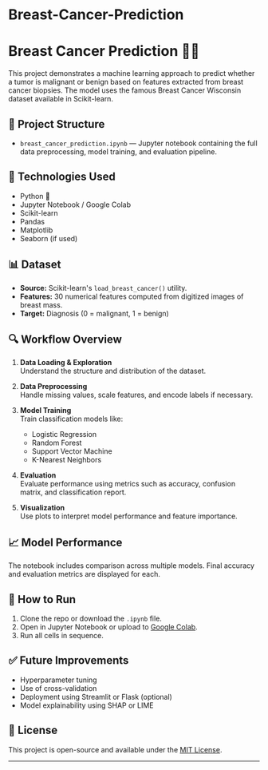 # Breast-Cancer-Prediction
# Breast Cancer Prediction 🧬🎯

This project demonstrates a machine learning approach to predict whether a tumor is malignant or benign based on features extracted from breast cancer biopsies. The model uses the famous Breast Cancer Wisconsin dataset available in Scikit-learn.

## 📁 Project Structure

- `breast_cancer_prediction.ipynb` — Jupyter notebook containing the full data preprocessing, model training, and evaluation pipeline.

## 🧰 Technologies Used

- Python 🐍
- Jupyter Notebook / Google Colab
- Scikit-learn
- Pandas
- Matplotlib
- Seaborn (if used)

## 📊 Dataset

- **Source:** Scikit-learn's `load_breast_cancer()` utility.
- **Features:** 30 numerical features computed from digitized images of breast mass.
- **Target:** Diagnosis (0 = malignant, 1 = benign)

## 🔍 Workflow Overview

1. **Data Loading & Exploration**  
   Understand the structure and distribution of the dataset.

2. **Data Preprocessing**  
   Handle missing values, scale features, and encode labels if necessary.

3. **Model Training**  
   Train classification models like:
   - Logistic Regression
   - Random Forest
   - Support Vector Machine
   - K-Nearest Neighbors

4. **Evaluation**  
   Evaluate performance using metrics such as accuracy, confusion matrix, and classification report.

5. **Visualization**  
   Use plots to interpret model performance and feature importance.

## 📈 Model Performance

The notebook includes comparison across multiple models. Final accuracy and evaluation metrics are displayed for each.

## 🚀 How to Run

1. Clone the repo or download the `.ipynb` file.
2. Open in Jupyter Notebook or upload to [Google Colab](https://colab.research.google.com/).
3. Run all cells in sequence.

## ✅ Future Improvements

- Hyperparameter tuning
- Use of cross-validation
- Deployment using Streamlit or Flask (optional)
- Model explainability using SHAP or LIME

## 📃 License

This project is open-source and available under the [MIT License](LICENSE).

---

